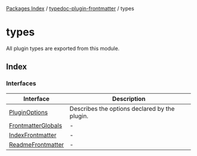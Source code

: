 [Packages Index](../../README.md) / [typedoc-plugin-frontmatter](../README.md) / types

# types

All plugin types are exported from this module.

## Index

### Interfaces

| Interface                                              | Description                                   |
| ------------------------------------------------------ | --------------------------------------------- |
| [PluginOptions](interfaces/PluginOptions.md)           | Describes the options declared by the plugin. |
| [FrontmatterGlobals](interfaces/FrontmatterGlobals.md) | -                                             |
| [IndexFrontmatter](interfaces/IndexFrontmatter.md)     | -                                             |
| [ReadmeFrontmatter](interfaces/ReadmeFrontmatter.md)   | -                                             |

